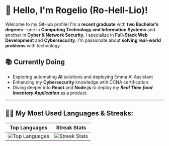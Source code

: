 # 👋 Hello, I'm Rogelio (Ro-Hell-Lio)! 

Welcome to my GitHub profile! I'm a **recent graduate** with **two Bachelor’s degrees**—one in **Computing Technology and Information Systems** and another in **Cyber & Network Security**. I specialize in **Full-Stack Web Development** and **Cybersecurity**. I’m passionate about **solving real-world problems** with technology.

##  📚  Currently Doing

- Exploring automating **AI** solutions and deploying Emma AI Assistant
- Enhancing my **Cybersecurity** knowledge wtih CCNA certification.
- Diving deeper into **React** and **Node.js** to deploy my ***Real Time food Inventory Application*** as a product.
  
---
## 🧑‍💻 My Most Used Languages & Streaks:
| Top Languages | Streak Stats |
|---------------|--------------|
| ![Top Languages](https://github-readme-stats.vercel.app/api/top-langs/?username=RogePM&layout=compact&theme=radical&langs_count=6) | ![Streak Stats](https://github-readme-streak-stats.herokuapp.com/?user=RogePM&theme=radical&hide_border=true) |
